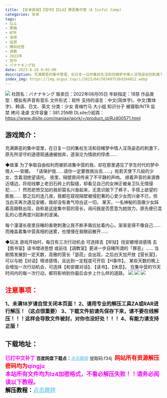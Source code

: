 ```yaml
---
title: 【安卓直装】【官中】【SLG】罪恶集中营（A Sinful Camp)
categories: 安卓
tags:
- SLG
- 策略
- NTR
- 凌辱
- 监禁
- 模拟经营
- 调教
- 2022年
- 官中
- バナナキング社
date: 2023-8-26 8:02:00
description: 充满罪恶的集中营里，在日复一日的集权生活和目睹梦中情人淫荡姿态的刺激下，原先所坚守的道德观通通被抛弃，逐渐沦为情欲的俘虏……
index_img: https://img.acgus.top/i/2023/04/503497536d104812.webp
---
```

![](https://img.acgus.top/i/2023/04/503497536d104812.webp)
社团名：バナナキング
贩卖日：2022年08月05日
年龄指定：18禁
作品类型：模拟有声音有音乐
文件形式：软件
支持的语言：中文(简体字)、中文(繁体字)、韩语、日文、英文
分类：少女 青梅竹马 大小姐 知识分子 被寝取/NTR 监禁 拷问 凌虐
文件容量：381.25MB
DLsite介紹頁：https://www.dlsite.com/maniax/work/=/product_id/RJ400571.html

## 游戏简介：
充满罪恶的集中营里，在日复一日的集权生活和目睹梦中情人淫荡姿态的刺激下，原先所坚守的道德观通通被抛弃，逐渐沦为情欲的俘虏……

◆故事
为了争取自由权利而被抓进集中营的我，却在那里遇见了学生时代的梦中情人──安娜。
「请保护我……请你一定要救我出去……」宛若天使下凡般的少女，含着泪绝望请托。
夜里，隔壁房间传来了不平静的声响。
顺着声音的来源靠近墙边，将视线攀上老旧石砖上的裂缝，却看见自己的女神正被亲卫队无情侵犯……！
然而悲愤交加的我却莫名兴奋起来，无意识脱下了裤子，手搭上欲望的膨胀……
那之后的连几夜，我都在窥视隔壁被侵犯著的心爱少女而兴奋不已，但当白天再次遇见安娜，我却没有勇气坦白这一切。
某天，一名神秘的高傲少女踩着高跟鞋出现，自称是这座集中营的营长，询问我是否愿意为她效力，原先便已混乱的心思再度兴起新的波澜。

每个漫漫长夜里目睹的香艳刺激让我不断矛盾拉扯着内心，渐渐变得不像自己……
而掩盖着集中营真相的迷雾，也慢慢在我眼前散开……

◆玩法
游戏开始时，每日有三次行动机会
可选择去【牢狱】找安娜增进感情
去【图书室】读书增进思想
或前往【调教室】更进一步目睹所谓的「罪恶」……
当剧情发展到一定天数，高傲的营长「瑟菈」会出现，之后白天加开放【营长室】，可以与她【对话】增进感情，且达到一定程度可开启【H事件】。
某些天数的晚上会增加一次行动机会，可选择【和安娜对话】、【读书】、【休息】。
在集中营的15天时间内的每一次行动，都将影响到你最后会步上什么样的道路。
![](https://img.acgus.top/i/2023/04/e551317f84104824.webp)
![](https://img.acgus.top/i/2023/04/49357b1408104820.webp)
![](https://img.acgus.top/i/2023/04/9edf0cec28104816.webp)





## <font color=#FF0000 >注意事项：</font>
<font size=3><b>1、未满18岁请自觉关闭本页面！
2、请用专业的解压工具ZA或RAR进行解压！（这点很重要）
3、下载文件前请先保存下来，请不要在线解压！！！这样会导致文件被封，对你也没好处！！！
4、有能力请支持正版！</b></font>

## 下载地址：
<font color=#FF00FF size=3><b>已打中文补丁</b></font>
<b>百度网盘下载点：</b><a href="https://pan.baidu.com/s/1vxnyu7syKxEv5gQlO2Nudg?pwd=f34j" style="color: #87CEEB;"><b>点击跳转</b></a> 提取码:f34j
<a style="padding: 0" href="https://post.qingju.org/AD/"><img style="max-width:100%" src="https://img.acgus.top/i/2024/07/478f689b8021d8d499ab43d21acf137a.gif" alt=""></a>
<b><font color=#FF0000 size=4>网站所有资源解压密码均为</b></font><b><font color=#FF00FF size=4>qingju</font><font color=#FF0000 ></font></b><br><b><font color=#FF00FF size=4>本站所有文件均为lz4加密格式，不看必解压失败！！请务必阅读以下教程。</b></font><br><b><font color=#000 size=4>解压教程：</b><a href="https://post.qingju.org/tutorial/000/" style="color: #87CEEB;"><b>点击跳转</b></a>